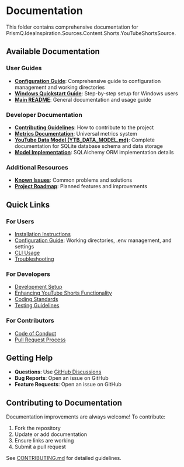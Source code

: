 # Documentation

This folder contains comprehensive documentation for PrismQ.IdeaInspiration.Sources.Content.Shorts.YouTubeShortsSource.

## Available Documentation

### User Guides
- **[Configuration Guide](CONFIGURATION.md)**: Comprehensive guide to configuration management and working directories
- **[Windows Quickstart Guide](WINDOWS_QUICKSTART.md)**: Step-by-step setup for Windows users
- **[Main README](../README.md)**: General documentation and usage guide

### Developer Documentation
- **[Contributing Guidelines](CONTRIBUTING.md)**: How to contribute to the project
- **[Metrics Documentation](METRICS.md)**: Universal metrics system
- **[YouTube Data Model (YTB_DATA_MODEL.md)](YTB_DATA_MODEL.md)**: Complete documentation for SQLite database schema and data storage
- **[Model Implementation](MODEL_IMPLEMENTATION.md)**: SQLAlchemy ORM implementation details

### Additional Resources
- **[Known Issues](../issues/KNOWN_ISSUES.md)**: Common problems and solutions
- **[Project Roadmap](../issues/ROADMAP.md)**: Planned features and improvements

## Quick Links

### For Users
- [Installation Instructions](../README.md#installation)
- [Configuration Guide](CONFIGURATION.md): Working directories, .env management, and settings
- [CLI Usage](../README.md#usage)
- [Troubleshooting](WINDOWS_QUICKSTART.md#troubleshooting)

### For Developers
- [Development Setup](CONTRIBUTING.md#development-setup)
- [Enhancing YouTube Shorts Functionality](CONTRIBUTING.md#enhancing-youtube-shorts-functionality)
- [Coding Standards](CONTRIBUTING.md#coding-standards)
- [Testing Guidelines](CONTRIBUTING.md#testing)

### For Contributors
- [Code of Conduct](CONTRIBUTING.md#code-of-conduct)
- [Pull Request Process](CONTRIBUTING.md#pull-request-process)

## Getting Help

- **Questions**: Use [GitHub Discussions](https://github.com/Nomoos/PrismQ.IdeaInspiration.Sources.Content.Shorts.YouTubeShortsSource/discussions)
- **Bug Reports**: Open an issue on GitHub
- **Feature Requests**: Open an issue on GitHub

## Contributing to Documentation

Documentation improvements are always welcome! To contribute:

1. Fork the repository
2. Update or add documentation
3. Ensure links are working
4. Submit a pull request

See [CONTRIBUTING.md](CONTRIBUTING.md) for detailed guidelines.
